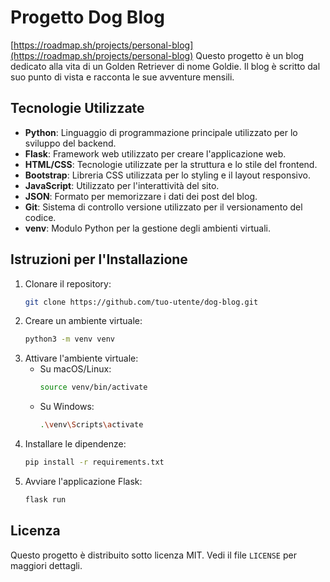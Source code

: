 # Progetto Dog Blog
[https://roadmap.sh/projects/personal-blog](https://roadmap.sh/projects/personal-blog)
Questo progetto è un blog dedicato alla vita di un Golden Retriever di nome Goldie. Il blog è scritto dal suo punto di vista e racconta le sue avventure mensili.

## Tecnologie Utilizzate

- **Python**: Linguaggio di programmazione principale utilizzato per lo sviluppo del backend.
- **Flask**: Framework web utilizzato per creare l'applicazione web.
- **HTML/CSS**: Tecnologie utilizzate per la struttura e lo stile del frontend.
- **Bootstrap**: Libreria CSS utilizzata per lo styling e il layout responsivo.
- **JavaScript**: Utilizzato per l'interattività del sito.
- **JSON**: Formato per memorizzare i dati dei post del blog.
- **Git**: Sistema di controllo versione utilizzato per il versionamento del codice.
- **venv**: Modulo Python per la gestione degli ambienti virtuali.

## Istruzioni per l'Installazione

1. Clonare il repository:
   ```bash
   git clone https://github.com/tuo-utente/dog-blog.git
   ```
2. Creare un ambiente virtuale:
   ```bash
   python3 -m venv venv
   ```
3. Attivare l'ambiente virtuale:
   - Su macOS/Linux:
     ```bash
     source venv/bin/activate
     ```
   - Su Windows:
     ```bash
     .\venv\Scripts\activate
     ```
4. Installare le dipendenze:
   ```bash
   pip install -r requirements.txt
   ```
5. Avviare l'applicazione Flask:
   ```bash
   flask run
   ```


## Licenza

Questo progetto è distribuito sotto licenza MIT. Vedi il file `LICENSE` per maggiori dettagli.

